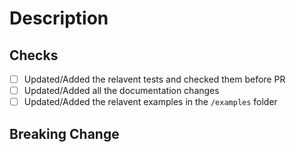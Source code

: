 <!--
    Thank you for contributing to the Project.

    Consider using semantic prefix for the PR titles.
    eg: `feat:`, `fix:`, `docs:`, `chore`, etc..

    Please provide description of your changes with a small summary.

    Look at the following checklist to ensure the PR is approved soon.   
-->


<!--
    Include related issue that this PR resolves by specifying it as below:

    Closes #<related-issue-number>
-->

# Description

<!--
    Summarize the details of what this PR is doing.
    Try to include screenshots where applicable.
-->

## Checks

<!-- Tick all applicable checkbox by with `[x]` else mark it with `[-]`-->

- [ ] Updated/Added the relavent tests and checked them before PR
- [ ] Updated/Added all the documentation changes
- [ ] Updated/Added the relavent examples in the `/examples` folder

## Breaking Change

<!--
    If this is a breaking change, mention what is breaking. Else, this section can be cleared.
-->
